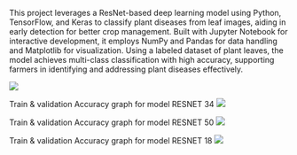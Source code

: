 This project leverages a ResNet-based deep learning model using Python, TensorFlow, and Keras to classify plant diseases from leaf images, aiding in early detection for better crop management. Built with Jupyter Notebook for interactive development, it employs NumPy and Pandas for data handling and Matplotlib for visualization. Using a labeled dataset of plant leaves, the model achieves multi-class classification with high accuracy, supporting farmers in identifying and addressing plant diseases effectively.

![](https://github.com/khushi-patel27/Plant_Disease_Classification/blob/main/Screenshot%20(28).png)

Train & validation Accuracy graph for model RESNET 34
![](https://github.com/khushi-patel27/Plant_Disease_Classification/blob/main/Screenshot%20(29).png)

Train & validation Accuracy graph for model RESNET 50
![](https://github.com/khushi-patel27/Plant_Disease_Classification/blob/main/Screenshot%20(30).png)

Train & validation Accuracy graph for model RESNET 18
![](https://github.com/khushi-patel27/Plant_Disease_Classification/blob/main/Screenshot%20(30).png)
